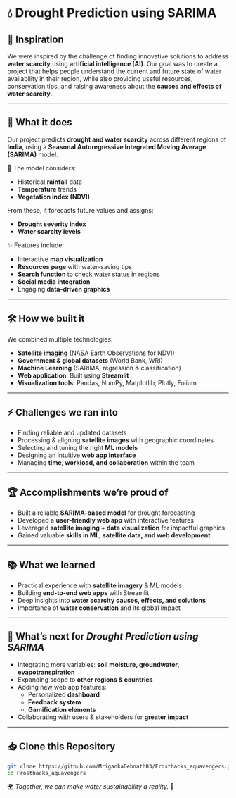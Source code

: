# 💧 Drought Prediction using SARIMA

## 🌟 Inspiration  
We were inspired by the challenge of finding innovative solutions to address **water scarcity** using **artificial intelligence (AI)**. Our goal was to create a project that helps people understand the current and future state of water availability in their region, while also providing useful resources, conservation tips, and raising awareness about the **causes and effects of water scarcity**.  

---

## 🚀 What it does  
Our project predicts **drought and water scarcity** across different regions of **India**, using a **Seasonal Autoregressive Integrated Moving Average (SARIMA)** model.  

🔹 The model considers:  
- Historical **rainfall** data  
- **Temperature** trends  
- **Vegetation index (NDVI)**  

From these, it forecasts future values and assigns:  
- **Drought severity index**  
- **Water scarcity levels**  

✨ Features include:  
- Interactive **map visualization**  
- **Resources page** with water-saving tips  
- **Search function** to check water status in regions  
- **Social media integration**  
- Engaging **data-driven graphics**  

---

## 🛠️ How we built it  
We combined multiple technologies:  

- **Satellite imaging** (NASA Earth Observations for NDVI)  
- **Government & global datasets** (World Bank, WRI)  
- **Machine Learning** (SARIMA, regression & classification)  
- **Web application**: Built using **Streamlit**  
- **Visualization tools**: Pandas, NumPy, Matplotlib, Plotly, Folium  

---

## ⚡ Challenges we ran into  
- Finding reliable and updated datasets  
- Processing & aligning **satellite images** with geographic coordinates  
- Selecting and tuning the right **ML models**  
- Designing an intuitive **web app interface**  
- Managing **time, workload, and collaboration** within the team  

---

## 🏆 Accomplishments we’re proud of  
- Built a reliable **SARIMA-based model** for drought forecasting  
- Developed a **user-friendly web app** with interactive features  
- Leveraged **satellite imaging + data visualization** for impactful graphics  
- Gained valuable **skills in ML, satellite data, and web development**  

---

## 📚 What we learned  
- Practical experience with **satellite imagery** & ML models  
- Building **end-to-end web apps** with Streamlit  
- Deep insights into **water scarcity causes, effects, and solutions**  
- Importance of **water conservation** and its global impact  

---

## 🔮 What’s next for *Drought Prediction using SARIMA*  
- Integrating more variables: **soil moisture, groundwater, evapotranspiration**  
- Expanding scope to **other regions & countries**  
- Adding new web app features:  
  - Personalized **dashboard**  
  - **Feedback system**  
  - **Gamification elements**  
- Collaborating with users & stakeholders for **greater impact**  

---

## 📥 Clone this Repository
```bash
git clone https://github.com/MrigankaDebnath03/Frosthacks_aquavengers.git
cd Frosthacks_aquavengers
```

🌍 *Together, we can make water sustainability a reality.* 💙
